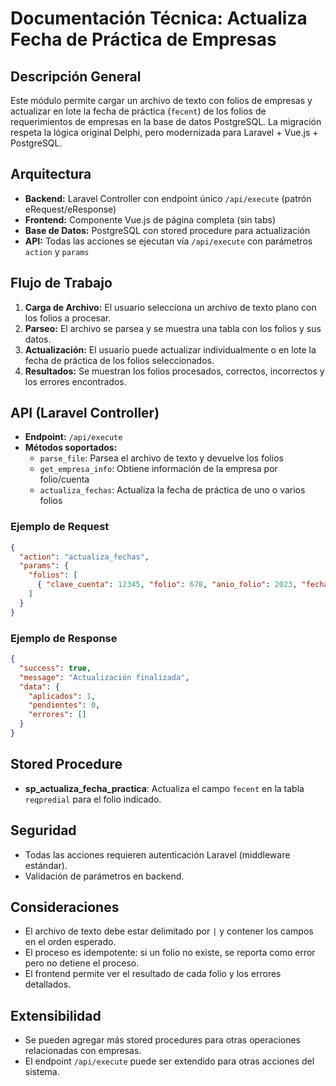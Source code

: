 # Documentación Técnica: Actualiza Fecha de Práctica de Empresas

## Descripción General
Este módulo permite cargar un archivo de texto con folios de empresas y actualizar en lote la fecha de práctica (`fecent`) de los folios de requerimientos de empresas en la base de datos PostgreSQL. La migración respeta la lógica original Delphi, pero modernizada para Laravel + Vue.js + PostgreSQL.

## Arquitectura
- **Backend:** Laravel Controller con endpoint único `/api/execute` (patrón eRequest/eResponse)
- **Frontend:** Componente Vue.js de página completa (sin tabs)
- **Base de Datos:** PostgreSQL con stored procedure para actualización
- **API:** Todas las acciones se ejecutan vía `/api/execute` con parámetros `action` y `params`

## Flujo de Trabajo
1. **Carga de Archivo:** El usuario selecciona un archivo de texto plano con los folios a procesar.
2. **Parseo:** El archivo se parsea y se muestra una tabla con los folios y sus datos.
3. **Actualización:** El usuario puede actualizar individualmente o en lote la fecha de práctica de los folios seleccionados.
4. **Resultados:** Se muestran los folios procesados, correctos, incorrectos y los errores encontrados.

## API (Laravel Controller)
- **Endpoint:** `/api/execute`
- **Métodos soportados:**
  - `parse_file`: Parsea el archivo de texto y devuelve los folios
  - `get_empresa_info`: Obtiene información de la empresa por folio/cuenta
  - `actualiza_fechas`: Actualiza la fecha de práctica de uno o varios folios

### Ejemplo de Request
```json
{
  "action": "actualiza_fechas",
  "params": {
    "folios": [
      { "clave_cuenta": 12345, "folio": 678, "anio_folio": 2023, "fecha_practica": "2024-06-01" }
    ]
  }
}
```

### Ejemplo de Response
```json
{
  "success": true,
  "message": "Actualización finalizada",
  "data": {
    "aplicados": 1,
    "pendientes": 0,
    "errores": []
  }
}
```

## Stored Procedure
- **sp_actualiza_fecha_practica**: Actualiza el campo `fecent` en la tabla `reqpredial` para el folio indicado.

## Seguridad
- Todas las acciones requieren autenticación Laravel (middleware estándar).
- Validación de parámetros en backend.

## Consideraciones
- El archivo de texto debe estar delimitado por `|` y contener los campos en el orden esperado.
- El proceso es idempotente: si un folio no existe, se reporta como error pero no detiene el proceso.
- El frontend permite ver el resultado de cada folio y los errores detallados.

## Extensibilidad
- Se pueden agregar más stored procedures para otras operaciones relacionadas con empresas.
- El endpoint `/api/execute` puede ser extendido para otras acciones del sistema.

